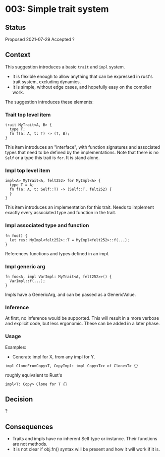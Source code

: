 # 003: Simple trait system

## Status

Proposed 2021-07-29
Accepted ?

## Context
This suggestion introduces a basic `trait` and `impl` system.
* It is flexible enough to allow anything that can be expressed in rust's trait system, excluding
  dynamics.
* It is simple, without edge cases, and hopefully easy on the compiler work.

The suggestion introduces these elements:
### Trait top level item
```
trait MyTrait<A, B> {
  type T;
  fn f(a: A, t: T) -> (T, B);
}
```
This item introduces an "interface", with function signatures and associated types that need to be
defined by the implementations.
Note that there is no `Self` or a type this trait is `for`. It is stand alone.

### Impl top level item
```
impl<A> MyTrait<A, felt252> for MyImpl<A> {
  type T = A;
  fn f(a: A, t: Self::T) -> (Self::T, felt252) {
  }
}
```
This item introduces an implementation for this trait.
Needs to implement exactly every associated type and function in the trait.

### Impl associated type and function
```
fn foo() {
  let res: MyImpl<felt252>::T = MyImpl<felt252>::f(...);
}
```
References functions and types defined in an impl.

### Impl generic arg
```
fn foo<A, impl VarImpl: MyTrait<A, felt252>>() {
  VarImpl::f(...);
}
```
Impls have a GenericArg, and can be passed as a GenericValue.

### Inference
At first, no inference would be supported. This will result in a more verbose and explicit code, but
less ergonomic. These can be added in a later phase.

### Usage
Examples:
* Generate impl for X, from any impl for Y.
```
impl CloneFromCopy<T, CopyImpl: impl Copy<T>> of Clone<T> {}
```
roughly equivalent to Rust's
```
impl<T: Copy> Clone for T {}
```

## Decision
?

## Consequences
- Traits and impls have no inherent Self type or instance. Their functions are not methods.
- It is not clear if obj.fn() syntax will be present and how it will work if it is.
